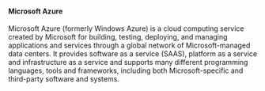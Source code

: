 #### Microsoft Azure

Microsoft Azure (formerly Windows Azure) is a cloud computing service created by Microsoft for building, testing, deploying, and managing applications and services through a global network of Microsoft-managed data centers. It provides software as a service (SAAS), platform as a service and infrastructure as a service and supports many different programming languages, tools and frameworks, including both Microsoft-specific and third-party software and systems.
